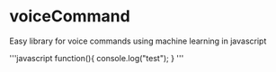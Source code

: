 # voiceCommand
Easy library for voice commands using machine learning in javascript

'''javascript
function(){
  console.log("test");
}
  '''
